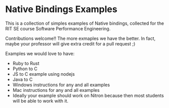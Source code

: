 # Native Bindings Examples

This is a collection of simples examples of Native bindings, collected for the RIT SE course Software Performance Engineering.

Contributions welcome!! The more exmaples we have the better. In fact, maybe your professor will give extra credit for a pull request ;)

Examples we would love to have:
* Ruby to Rust 
* Python to C 
* JS to C example using nodejs
* Java to C
* Windows instructions for any and all examples
* Mac instructions for any and all examples
* Ideally your example should work on Nitron because then most students will be able to work with it. 
